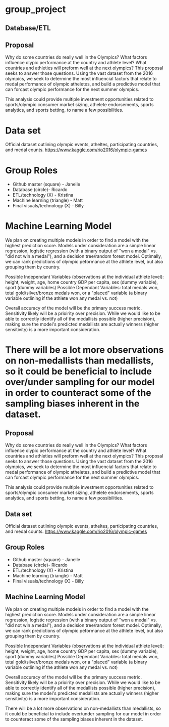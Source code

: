 # group_project

## Database/ETL

## Proposal
Why do some countries do really well in the Olympics? What factors influence olypic performance at the country and athlete level? What countries and athleties will preform well at the next olympics? This proposal seeks to answer those questions. Using the vast dataset from the 2016 olympics, we seek to determine the most influencial factors that relate to medal performance of olympic atheletes, and build a predictive model that can forcast olympic performance for the next summer olympics.

This analysis could provide multiple investment opportunities related to sports/olympic consumer market sizing, athelete endorsements, sports analytics, and sports betting, to name a few possibilities.

# Data set
Official dataset outlining olympic events, atheltes, participating countries, and medal counts. https://www.kaggle.com/rio2016/olympic-games

# Group Roles
 - Github master (square) - Janelle
 - Database (circle)- Ricardo
 - ETL/technology (X) - Kristina
 - Machine learning (triangle) - Matt
 - Final visuals/technology (X) - Billy

# Machine Learning Model

We plan on creating multiple models in order to find a model with the highest prediction score. Models under consideration are a simple linear regression, logistic regression (with a binary output of "won a medal" vs. "did not win a medal"), and a decision tree/random forest model. Optimally, we can rank predictions of olympic peformance at the athlete level, but also grouping them by country.

Possible Independant Variables (observations at the individual athlete level): height, weight, age, home country GDP per capita, sex (dummy variable), sport (dummy variables) Possible Dependant Variables: total medals won, total gold/silver/bronze medals won, or a "placed" variable (a binary variable outlining if the athlete won any medal vs. not)

Overall accuracy of the model will be the primary success metric. Sensitivity likely will be a prioirity over precision. While we would like to be able to correctly identify all of the medallists possible (higher precision), making sure the model's predicted medallists are actually winners (higher sensitivity) is a more important consideration.

There will be a lot more observations on non-medallists than medallists, so it could be beneficial to include over/under sampling for our model in order to counteract some of the sampling biases inherent in the dataset.
=======

## Proposal
Why do some countries do really well in the Olympics? What factors influence olypic performance at the country and athlete level? What countries and athleties will preform well at the next olympics? This proposal seeks to answer those questions. Using the vast dataset from the 2016 olympics, we seek to determine the most influencial factors that relate to medal performance of olympic atheletes, and build a predictive model that can forcast olympic performance for the next summer olympics. 

This analysis could provide multiple investment opportunities related to sports/olympic consumer market sizing, athelete endorsements, sports analytics, and sports betting, to name a few possibilities. 
 
## Data set 
Official dataset outlining olympic events, atheltes, participating countries, and medal counts. 
https://www.kaggle.com/rio2016/olympic-games

## Group Roles 
* Github master (square) - Janelle 
* Database (circle)- Ricardo 
* ETL/technology (X) - Kristina 
* Machine learning (triangle) - Matt 
* Final visuals/technology (X) - Billy 

## Machine Learning Model 
We plan on creating multiple models in order to find a model with the highest prediction score. Models under consideration are a simple linear regression, logistic regression (with a binary output of "won a medal" vs. "did not win a medal"), and a decision tree/random forest model. Optimally, we can rank predictions of olympic peformance at the athlete level, but also grouping them by country.  

Possible Independant Variables (observations at the individual athlete level): height, weight, age, home country GDP per capita, sex (dummy variable), sport (dummy variables) 
Possible Dependant Variables: total medals won, total gold/silver/bronze medals won, or a "placed" variable (a binary variable outlining if the athlete won any medal vs. not) 

Overall accuracy of the model will be the primary success metric. Sensitivity likely will be a prioirity over precision. While we would like to be able to correctly identify all of the medallists possible (higher precision), making sure the model's predicted medallists are actually winners (higher sensitivity) is a more important consideration. 

There will be a lot more observations on non-medallists than medallists, so it could be beneficial to include over/under sampling for our model in order to counteract some of the sampling biases inherent in the dataset. 



